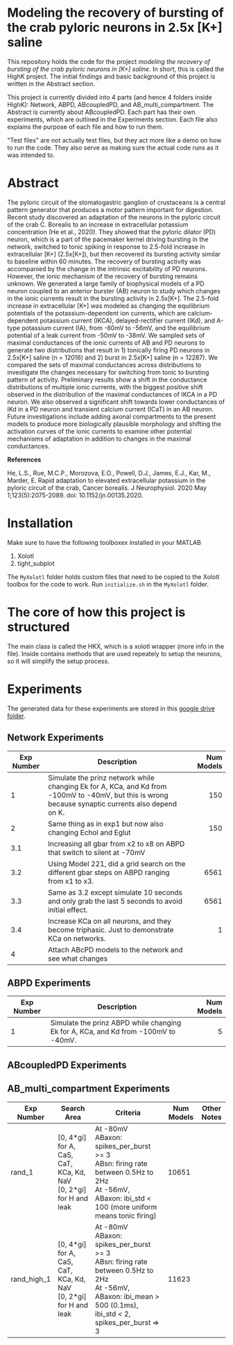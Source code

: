 # Modeling the recovery of bursting of the crab pyloric neurons in 2.5x [K+] saline

This repository holds the code for the project *modeling the recovery of bursting of the crab pyloric neurons in [K+] saline*. In short, this is called the HighK project. The initial findings and basic background of this project is written in the Abstract section. 

This project is currently divided into 4 parts (and hence 4 folders inside HighK): Network, ABPD, ABcoupledPD, and AB_multi_compartment. The Abstract is currently about ABcoupledPD. Each part has their own experiments, which are outlined in the Experiments section. Each file also explains the purpose of each file and how to run them.

"Test files" are not actually test files, but they act more like a demo on how to run the code. They also serve as making sure the actual code runs as it was intended to.

# Abstract
The pyloric circuit of the stomatogastric ganglion of crustaceans is a central pattern generator that produces a motor pattern important for digestion. Recent study discovered an adaptation of the neurons in the pyloric circuit of the crab C. Borealis to an increase in extracellular potassium concentration (He et al., 2020). They showed that the pyloric dilator (PD) neuron, which is a part of the pacemaker kernel driving bursting in the network, switched to tonic spiking in response to 2.5-fold increase in extracellular [K+] (2.5x[K+]), but then recovered its bursting activity similar to baseline within 60 minutes. The recovery of bursting activity was accompanied by the change in the intrinsic excitability of PD neurons. However, the ionic mechanism of the recovery of bursting remains unknown. We generated a large family of biophysical models of a PD neuron coupled to an anterior burster (AB) neuron to study which changes in the ionic currents result in the bursting activity in 2.5x[K+]. The 2.5-fold increase in extracellular [K+] was modeled as changing the equilibrium potentials of the potassium-dependent ion currents, which are calcium-dependent potassium current (IKCA), delayed-rectifier current (IKd), and A-type potassium current (IA), from -80mV to -56mV, and the equilibrium potential of a leak current from -50mV to -38mV. We sampled sets of maximal conductances of the ionic currents of AB and PD neurons to generate two distributions that result in 1) tonically firing PD neurons in 2.5x[K+] saline (n = 12016) and 2) burst in 2.5x[K+] saline (n = 12287). We compared the sets of maximal conductances across distributions to investigate the changes necessary for switching from tonic to bursting pattern of activity. Preliminary results show a shift in the conductance distributions of multiple ionic currents, with the biggest positive shift observed in the distribution of the maximal conductances of IKCA in a PD neuron. We also observed a significant shift towards lower conductances of IKd in a PD neuron and transient calcium current (ICaT) in an AB neuron. Future investigations include adding axonal compartments to the present models to produce more biologically plausible morphology and shifting the activation curves of the ionic currents to examine other potential mechanisms of adaptation in addition to changes in the maximal conductances.

**References**

He, L.S., Rue, M.C.P., Morozova, E.O., Powell, D.J., James, E.J., Kar, M., Marder, E. Rapid adaptation to elevated extracellular potassium in the pyloric circuit of the crab, Cancer borealis. J Neurophysiol. 2020 May 1;123(5):2075-2089. doi: 10.1152/jn.00135.2020.


# Installation
Make sure to have the following toolboxex installed in your MATLAB
1. Xolotl
2. tight_subplot

The `MyXolotl` folder holds custom files that need to be copied to the Xolotl toolbox for the code to work. Run `initialize.sh` in the `MyXolotl` folder.

# The core of how this project is structured
The main class is called the HKX, which is a xolotl wrapper (more info in the file). Inside contains methods that are used repeately to setup the neurons, so it will simplify the setup process.


# Experiments
The generated data for these experiments are stored in this [google drive folder](https://drive.google.com/drive/folders/17p2R4jzCggg1Iz1D2U3Vg_9IeerLVw-A?usp=sharing).
## Network Experiments

| Exp Number    | Description           | Num Models  |
| ----|---|-----------:|
| 1   | Simulate the prinz network while changing Ek for A, KCa, and Kd from -100mV to -40mV, but this is wrong because synaptic currents also depend on K. | 150 |
| 2   | Same thing as in exp1 but now also changing Echol and Eglut | 150 |
| 3.1 | Increasing all gbar from x2 to x8 on ABPD that switch to silent at -70mV |  |
| 3.2 | Using Model 221, did a grid search on the different gbar steps on ABPD ranging from x1 to x3. | 6561 |
| 3.3 | Same as 3.2 except simulate 10 seconds and only grab the last 5 seconds to avoid initial effect. | 6561 |
| 3.4 | Increase KCa on all neurons, and they become triphasic. Just to demonstrate KCa on networks. | 1 |
| 4   | Attach ABcPD models to the network and see what changes |  |

## ABPD Experiments
| Exp Number | Description | Num Models |
| ----|---|-----------:|
| 1   | Simulate the prinz ABPD while changing Ek for A, KCa, and Kd from -100mV to -40mV. | 5 |

## ABcoupledPD Experiments

## AB_multi_compartment Experiments
| Exp Number | Search Area | Criteria | Num Models | Other Notes
| ---|---|---|---|---|
| rand_1 | [0, 4*gi] for A, CaS, CaT, KCa, Kd, NaV<br>[0, 2\*gi] for H and leak | At -80mV<br>ABaxon: spikes_per_burst >= 3<br> ABsn: firing rate between 0.5Hz to 2Hz<br>At -56mV,<br>ABaxon: ibi_std < 100 (more uniform means tonic firing) | 10651 | 
| rand_high_1 | [0, 4*gi] for A, CaS, CaT, KCa, Kd, NaV<br>[0, 2\*gi] for H and leak | At -80mV<br>ABaxon: spikes_per_burst >= 3<br> ABsn: firing rate between 0.5Hz to 2Hz<br>At -56mV,<br>ABaxon: ibi_mean > 500 (0.1ms), ibi_std < 2, spikes_per_burst => 3 | 11623 |
